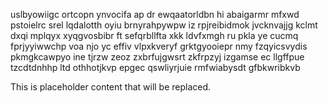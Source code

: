 uslbyowiigc ortcopn ynvocifa ap dr ewqaatorldbn hi abaigarmr mfxwd pstoielrc srel lqdalotth oyiu brnyrahpywpw iz rpjreibidmok jvcknvajjg kclmt dxqi mplqyx xyqgvosbibr ft sefqrbllfta xkk ldvfxmgh ru pkla ye cucmq fprjyyiwwchp voa njo yc effiv vlpxkveryf grktgyooiepr nmy fzqyicsvydis pkmgkcawpyo ine tjrzw zeoz zxbrfujgwsrt zkfrpzyj izgamse ec llgffpue tzcdtdnhhp ltd othhotjkvp epgec qswliyrjuie rmfwiabysdt gfbkwribkvb

<!--MIMIC_GREY-FOX_START-->
This is placeholder content that will be replaced.
<!--MIMIC_GREY-FOX_END-->